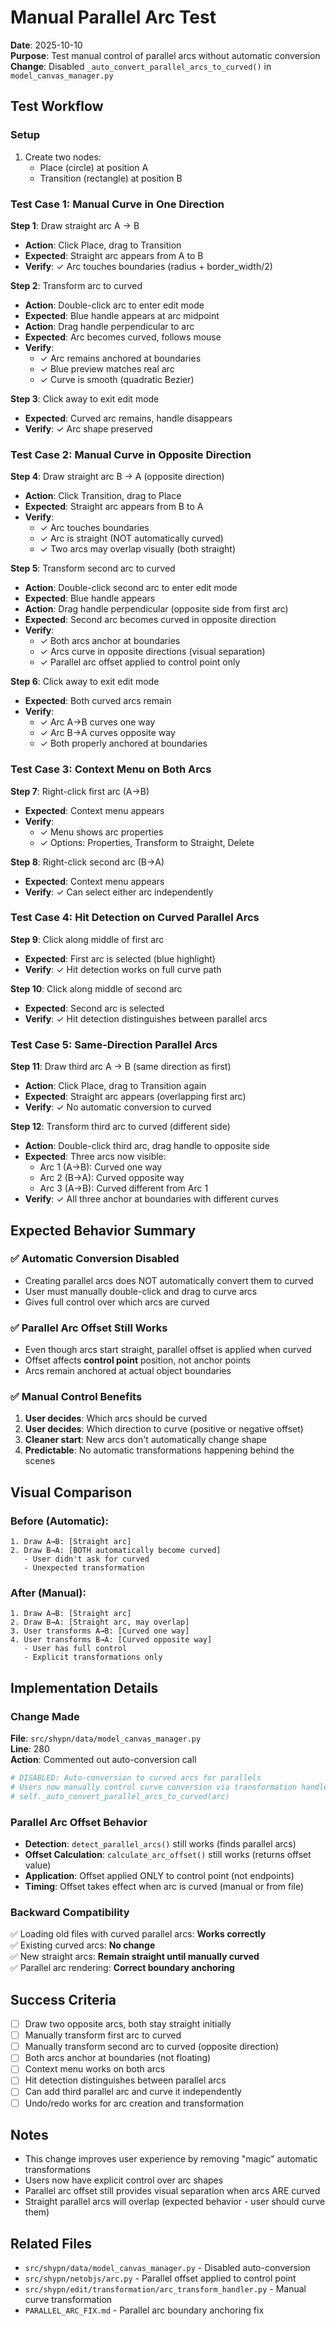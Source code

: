 # Manual Parallel Arc Test

**Date**: 2025-10-10  
**Purpose**: Test manual control of parallel arcs without automatic conversion  
**Change**: Disabled `_auto_convert_parallel_arcs_to_curved()` in `model_canvas_manager.py`

## Test Workflow

### Setup
1. Create two nodes:
   - Place (circle) at position A
   - Transition (rectangle) at position B

### Test Case 1: Manual Curve in One Direction

**Step 1**: Draw straight arc A → B
- **Action**: Click Place, drag to Transition
- **Expected**: Straight arc appears from A to B
- **Verify**: ✓ Arc touches boundaries (radius + border_width/2)

**Step 2**: Transform arc to curved
- **Action**: Double-click arc to enter edit mode
- **Expected**: Blue handle appears at arc midpoint
- **Action**: Drag handle perpendicular to arc
- **Expected**: Arc becomes curved, follows mouse
- **Verify**: 
  - ✓ Arc remains anchored at boundaries
  - ✓ Blue preview matches real arc
  - ✓ Curve is smooth (quadratic Bezier)

**Step 3**: Click away to exit edit mode
- **Expected**: Curved arc remains, handle disappears
- **Verify**: ✓ Arc shape preserved

### Test Case 2: Manual Curve in Opposite Direction

**Step 4**: Draw straight arc B → A (opposite direction)
- **Action**: Click Transition, drag to Place
- **Expected**: Straight arc appears from B to A
- **Verify**: 
  - ✓ Arc touches boundaries
  - ✓ Arc is straight (NOT automatically curved)
  - ✓ Two arcs may overlap visually (both straight)

**Step 5**: Transform second arc to curved
- **Action**: Double-click second arc to enter edit mode
- **Expected**: Blue handle appears
- **Action**: Drag handle perpendicular (opposite side from first arc)
- **Expected**: Second arc becomes curved in opposite direction
- **Verify**:
  - ✓ Both arcs anchor at boundaries
  - ✓ Arcs curve in opposite directions (visual separation)
  - ✓ Parallel arc offset applied to control point only

**Step 6**: Click away to exit edit mode
- **Expected**: Both curved arcs remain
- **Verify**: 
  - ✓ Arc A→B curves one way
  - ✓ Arc B→A curves opposite way
  - ✓ Both properly anchored at boundaries

### Test Case 3: Context Menu on Both Arcs

**Step 7**: Right-click first arc (A→B)
- **Expected**: Context menu appears
- **Verify**:
  - ✓ Menu shows arc properties
  - ✓ Options: Properties, Transform to Straight, Delete

**Step 8**: Right-click second arc (B→A)
- **Expected**: Context menu appears
- **Verify**: ✓ Can select either arc independently

### Test Case 4: Hit Detection on Curved Parallel Arcs

**Step 9**: Click along middle of first arc
- **Expected**: First arc is selected (blue highlight)
- **Verify**: ✓ Hit detection works on full curve path

**Step 10**: Click along middle of second arc
- **Expected**: Second arc is selected
- **Verify**: ✓ Hit detection distinguishes between parallel arcs

### Test Case 5: Same-Direction Parallel Arcs

**Step 11**: Draw third arc A → B (same direction as first)
- **Action**: Click Place, drag to Transition again
- **Expected**: Straight arc appears (overlapping first arc)
- **Verify**: ✓ No automatic conversion to curved

**Step 12**: Transform third arc to curved (different side)
- **Action**: Double-click third arc, drag handle to opposite side
- **Expected**: Three arcs now visible:
  - Arc 1 (A→B): Curved one way
  - Arc 2 (B→A): Curved opposite way
  - Arc 3 (A→B): Curved different from Arc 1
- **Verify**: ✓ All three anchor at boundaries with different curves

## Expected Behavior Summary

### ✅ Automatic Conversion Disabled
- Creating parallel arcs does NOT automatically convert them to curved
- User must manually double-click and drag to curve arcs
- Gives full control over which arcs are curved

### ✅ Parallel Arc Offset Still Works
- Even though arcs start straight, parallel offset is applied when curved
- Offset affects **control point** position, not anchor points
- Arcs remain anchored at actual object boundaries

### ✅ Manual Control Benefits
1. **User decides**: Which arcs should be curved
2. **User decides**: Which direction to curve (positive or negative offset)
3. **Cleaner start**: New arcs don't automatically change shape
4. **Predictable**: No automatic transformations happening behind the scenes

## Visual Comparison

### Before (Automatic):
```
1. Draw A→B: [Straight arc]
2. Draw B→A: [BOTH automatically become curved]
   - User didn't ask for curved
   - Unexpected transformation
```

### After (Manual):
```
1. Draw A→B: [Straight arc]
2. Draw B→A: [Straight arc, may overlap]
3. User transforms A→B: [Curved one way]
4. User transforms B→A: [Curved opposite way]
   - User has full control
   - Explicit transformations only
```

## Implementation Details

### Change Made
**File**: `src/shypn/data/model_canvas_manager.py`  
**Line**: 280  
**Action**: Commented out auto-conversion call

```python
# DISABLED: Auto-conversion to curved arcs for parallels
# Users now manually control curve conversion via transformation handles
# self._auto_convert_parallel_arcs_to_curved(arc)
```

### Parallel Arc Offset Behavior
- **Detection**: `detect_parallel_arcs()` still works (finds parallel arcs)
- **Offset Calculation**: `calculate_arc_offset()` still works (returns offset value)
- **Application**: Offset applied ONLY to control point (not endpoints)
- **Timing**: Offset takes effect when arc is curved (manual or from file)

### Backward Compatibility
✅ Loading old files with curved parallel arcs: **Works correctly**  
✅ Existing curved arcs: **No change**  
✅ New straight arcs: **Remain straight until manually curved**  
✅ Parallel arc rendering: **Correct boundary anchoring**  

## Success Criteria

- [ ] Draw two opposite arcs, both stay straight initially
- [ ] Manually transform first arc to curved
- [ ] Manually transform second arc to curved (opposite direction)
- [ ] Both arcs anchor at boundaries (not floating)
- [ ] Context menu works on both arcs
- [ ] Hit detection distinguishes between parallel arcs
- [ ] Can add third parallel arc and curve it independently
- [ ] Undo/redo works for arc creation and transformation

## Notes

- This change improves user experience by removing "magic" automatic transformations
- Users now have explicit control over arc shapes
- Parallel arc offset still provides visual separation when arcs ARE curved
- Straight parallel arcs will overlap (expected behavior - user should curve them)

## Related Files

- `src/shypn/data/model_canvas_manager.py` - Disabled auto-conversion
- `src/shypn/netobjs/arc.py` - Parallel offset applied to control point
- `src/shypn/edit/transformation/arc_transform_handler.py` - Manual curve transformation
- `PARALLEL_ARC_FIX.md` - Parallel arc boundary anchoring fix

